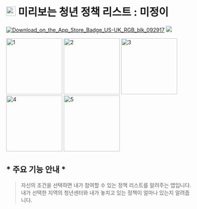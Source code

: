 # <img width="25" height="25" alt="미정이아이콘" src="https://github.com/2023-SWProject/.github/assets/75517368/88c83de5-0e37-44fe-825d-ec1b44c6abdd"> 미리보는 청년 정책 리스트 : 미정이


[![Download_on_the_App_Store_Badge_US-UK_RGB_blk_092917](https://user-images.githubusercontent.com/75517368/222629665-471eb453-3b5c-4d19-ad48-0c6a8b81c9a0.svg)](https://apps.apple.com/kr/app/%EB%AF%B8%EC%A0%95%EC%9D%B4/id6448870525) <img src="https://img.shields.io/badge/release-v1.0-2E64FE"> 

<img width="150" alt="1" src="https://github.com/2023-SWProject/.github/assets/75517368/4e6c9b7b-ee6e-470b-8742-aa9999614f33">
<img width="150" alt="2" src="https://github.com/2023-SWProject/.github/assets/75517368/f7d30ca3-b5a8-4b0e-af38-3222479e52e6">
<img width="150" alt="3" src="https://github.com/2023-SWProject/.github/assets/75517368/06e965a2-6aea-45e0-86f4-0c46d55e53ef">
<img width="150" alt="4" src="https://github.com/2023-SWProject/.github/assets/75517368/42bb8fee-3915-4c64-b9ea-c000f744eb2a">
<img width="150" alt="5" src="https://github.com/2023-SWProject/.github/assets/75517368/f10b69cf-eeb4-4f5f-88f0-2df81957c017">


## * 주요 기능 안내 *

>자신의 조건을 선택하면
내가 참여할 수 있는 정책 리스트를 알려주는 앱입니다.
<br>내가 선택한 지역의 청년센터와 내가 놓치고 있는 정책이 얼마나 있는지 알려줍니다.
